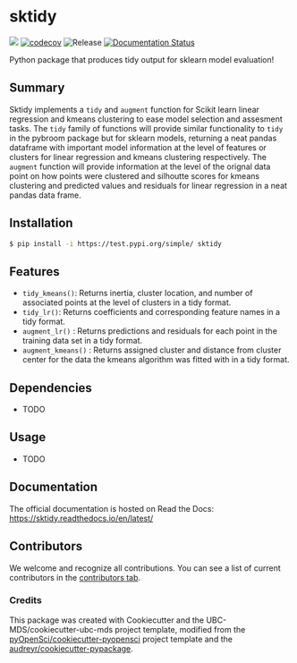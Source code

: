 # sktidy 

![](https://github.com/UBC-MDS/sktidy/workflows/build/badge.svg) [![codecov](https://codecov.io/gh/UBC-MDS/sktidy/branch/main/graph/badge.svg)](https://codecov.io/gh/UBC-MDS/sktidy) ![Release](https://github.com/UBC-MDS/sktidy/workflows/Release/badge.svg) [![Documentation Status](https://readthedocs.org/projects/sktidy/badge/?version=latest)](https://sktidy.readthedocs.io/en/latest/?badge=latest)

Python package that produces tidy output for sklearn model evaluation!

## Summary

Sktidy implements a `tidy` and `augment` function for Scikit learn linear regression and kmeans clustering to ease model selection and assesment tasks. The `tidy`
family of functions will provide similar functionality to `tidy` in the pybroom package but for sklearn models, returning a neat pandas dataframe with important model information at the level of features or clusters for linear regression and kmeans clustering respectively. The `augment` function will provide information at the level of the orignal data point on how points were clustered and silhoutte scores for kmeans clustering and predicted values and residuals for linear regression in a neat pandas data frame. 

## Installation

```bash
$ pip install -i https://test.pypi.org/simple/ sktidy
```

## Features

* `tidy_kmeans()`: Returns inertia, cluster location, and number of associated points at the level of clusters in a tidy format.
* `tidy_lr()`: Returns coefficients and corresponding feature names in a tidy format.
* `augment_lr()` : Returns predictions and residuals for each point in the training data set in a tidy format.
* `augment_kmeans()` : Returns assigned cluster and distance from cluster center for the data the kmeans algorithm was fitted with in a tidy format.

## Dependencies

- TODO

## Usage

- TODO

## Documentation

The official documentation is hosted on Read the Docs: https://sktidy.readthedocs.io/en/latest/

## Contributors

We welcome and recognize all contributions. You can see a list of current contributors in the [contributors tab](https://github.com/UBC-MDS/sktidy/graphs/contributors).

### Credits

This package was created with Cookiecutter and the UBC-MDS/cookiecutter-ubc-mds project template, modified from the [pyOpenSci/cookiecutter-pyopensci](https://github.com/pyOpenSci/cookiecutter-pyopensci) project template and the [audreyr/cookiecutter-pypackage](https://github.com/audreyr/cookiecutter-pypackage).
